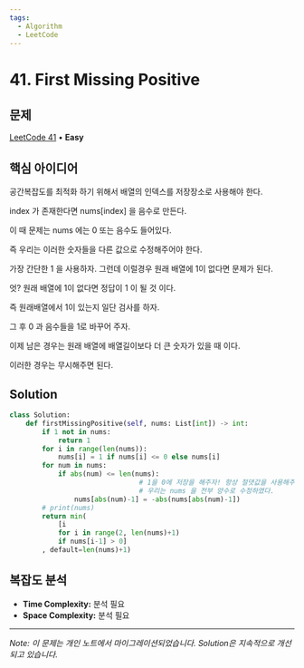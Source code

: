 ```yaml
---
tags:
  - Algorithm
  - LeetCode
---
```


# 41. First Missing Positive

## 문제

[LeetCode 41](https://leetcode.com/problems/first-missing-positive/) • **Easy**

## 핵심 아이디어

공간복잡도를 최적화 하기 위해서 배열의 인덱스를 저장장소로 사용해야 한다.

index 가 존재한다면 nums[index] 을 음수로 만든다.

이 때 문제는 nums 에는 0 또는 음수도 들어있다.

즉 우리는 이러한 숫자들을 다른 값으로 수정해주어야 한다.

가장 간단한 1 을 사용하자. 그런데 이럴경우 원래 배열에 1이 없다면 문제가 된다.

엇? 원래 배열에 1이 없다면 정답이 1 이 될 것 이다.

즉 원래배열에서 1이 있는지 일단 검사를 하자.

  

그 후 0 과 음수들을 1로 바꾸어 주자.

이제 남은 경우는 원래 배열에 배열길이보다 더 큰 숫자가 있을 때 이다.

이러한 경우는 무시해주면 된다.

## Solution

```python
class Solution:
    def firstMissingPositive(self, nums: List[int]) -> int:
        if 1 not in nums:
            return 1
        for i in range(len(nums)):
            nums[i] = 1 if nums[i] <= 0 else nums[i]
        for num in nums:
            if abs(num) <= len(nums):
								# 1을 0에 저장을 해주자! 항상 절댓값을 사용해주자.
								# 우리는 nums 을 전부 양수로 수정하였다.  
                nums[abs(num)-1] = -abs(nums[abs(num)-1])
        # print(nums)
        return min(
            [i
            for i in range(2, len(nums)+1)
            if nums[i-1] > 0]
        , default=len(nums)+1)
```

## 복잡도 분석

- **Time Complexity:** 분석 필요
- **Space Complexity:** 분석 필요


---

*Note: 이 문제는 개인 노트에서 마이그레이션되었습니다. Solution은 지속적으로 개선되고 있습니다.*
